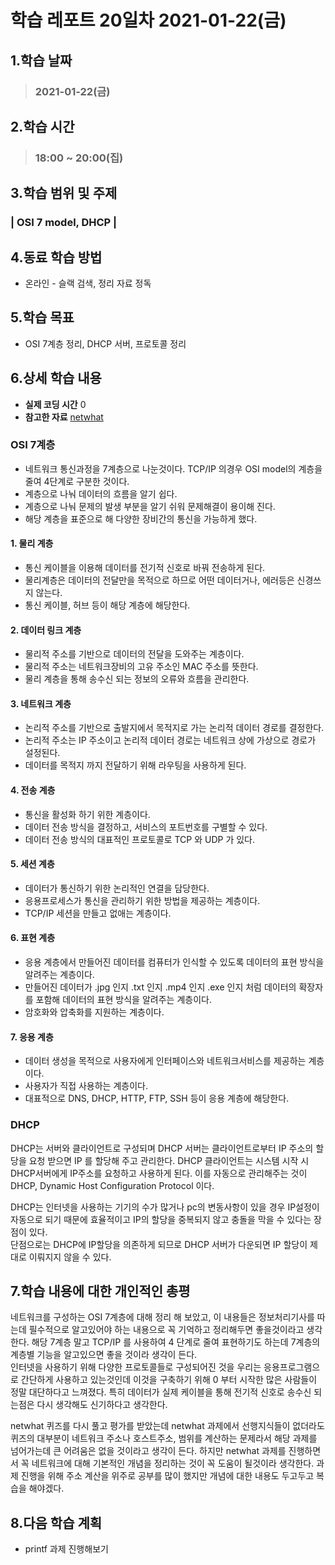 # 학습 레포트 20일차 2021-01-22(금)
## 1.학습 날짜
> ### 2021-01-22(금)

## 2.학습 시간
> ### 18:00 ~ 20:00(집)

## 3.학습 범위 및 주제
### | OSI 7 model, DHCP |

## 4.동료 학습 방법
- 온라인 - 슬랙 검색, 정리 자료 정독

## 5.학습 목표
- OSI 7계층 정리, DHCP 서버, 프로토콜 정리

## 6.상세 학습 내용
- **실제 코딩 시간** 0
- **참고한 자료** [netwhat](https://www.notion.so/netwhat-f16994257d49440eacc07f8ecf7bb3ce)

### OSI 7계층
- 네트워크 통신과정을 7계층으로 나눈것이다. TCP/IP 의경우 OSI model의 계층을 줄여 4단계로 구분한 것이다.
- 계층으로 나눠 데이터의 흐름을 알기 쉽다.
- 계층으로 나눠 문제의 발생 부분을 알기 쉬워 문제해결이 용이해 진다.
- 해당 계층을 표준으로 해 다양한 장비간의 통신을 가능하게 했다.

#### 1. 물리 계층
- 통신 케이블을 이용해 데이터를 전기적 신호로 바꿔 전송하게 된다.
- 물리계층은 데이터의 전달만을 목적으로 하므로 어떤 데이터거나, 에러등은 신경쓰지 않는다.
- 통신 케이블, 허브 등이 해당 계층에 해당한다.

#### 2. 데이터 링크 계층
- 물리적 주소를 기반으로 데이터의 전달을 도와주는 계층이다.
- 물리적 주소는 네트워크장비의 고유 주소인 MAC 주소를 뜻한다.
- 물리 계층을 통해 송수신 되는 정보의 오류와 흐름을 관리한다.

#### 3. 네트워크 계층
- 논리적 주소를 기반으로 출발지에서 목적지로 가는 논리적 데이터 경로를 결정한다.
- 논리적 주소는 IP 주소이고 논리적 데이터 경로는 네트워크 상에 가상으로 경로가 설정된다.
- 데이터를 목적지 까지 전달하기 위해 라우팅을 사용하게 된다.

#### 4. 전송 계층
- 통신을 활성화 하기 위한 계층이다.
- 데이터 전송 방식을 결정하고, 서비스의 포트번호를 구별할 수 있다.
- 데이터 전송 방식의 대표적인 프로토콜로 TCP 와 UDP 가 있다.

#### 5. 세션 계층
- 데이터가 통신하기 위한 논리적인 연결을 담당한다.
- 응용프로세스가 통신을 관리하기 위한 방법을 제공하는 계층이다.
- TCP/IP 세션을 만들고 없애는 계층이다.

#### 6. 표현 계층
- 응용 계층에서 만들어진 데이터를 컴퓨터가 인식할 수 있도록 데이터의 표현 방식을 알려주는 계층이다.
- 만들어진 데이터가 .jpg 인지 .txt 인지 .mp4 인지 .exe 인지 처럼 데이터의 확장자를 포함해 데이터의 표현 방식을 알려주는 계층이다.
- 암호화와 압축화를 지원하는 계층이다.

#### 7. 응용 계층
- 데이터 생성을 목적으로 사용자에게 인터페이스와 네트워크서비스를 제공하는 계층이다.
- 사용자가 직접 사용하는 계층이다.
- 대표적으로 DNS, DHCP, HTTP, FTP, SSH 등이 응용 계층에 해당한다.

### DHCP
DHCP는 서버와 클라이언트로 구성되며 DHCP 서버는 클라이언트로부터 IP 주소의 할당을 요청 받으면 IP 를 할당해 주고 관리한다. DHCP 클라이언트는 시스템 시작 시 DHCP서버에게 IP주소를 요청하고 사용하게 된다. 이를 자동으로 관리해주는 것이 DHCP, Dynamic Host Configuration Protocol 이다.

DHCP는 인터넷을 사용하는 기기의 수가 많거나 pc의 변동사항이 있을 경우 IP설정이 자동으로 되기 때문에 효율적이고 IP의 할당을 중복되지 않고 충돌을 막을 수 있다는 장점이 있다.\
단점으로는 DHCP에 IP할당을 의존하게 되므로 DHCP 서버가 다운되면 IP 할당이 제대로 이뤄지지 않을 수 있다.

## 7.학습 내용에 대한 개인적인 총평
네트워크를 구성하는 OSI 7계층에 대해 정리 해 보았고, 이 내용들은 정보처리기사를 따는데 필수적으로 알고있어야 하는 내용으로 꼭 기억하고 정리해두면 좋을것이라고 생각한다. 해당 7계층 말고 TCP/IP 를 사용하여 4 단계로 줄여 표현하기도 하는데 7계층의 계층별 기능을 알고있으면 좋을 것이라 생각이 든다.\
인터넷을 사용하기 위해 다양한 프로토콜들로 구성되어진 것을 우리는 응용프로그램으로 간단하게 사용하고 있는것인데 이것을 구축하기 위해 0 부터 시작한 많은 사람들이 정말 대단하다고 느껴졌다. 특히 데이터가 실제 케이블을 통해 전기적 신호로 송수신 되는점은 다시 생각해도 신기하다고 생각한다.

netwhat 퀴즈를 다시 풀고 평가를 받았는데 netwhat 과제에서 선행지식들이 없더라도 퀴즈의 대부분이 네트워크 주소나 호스트주소, 범위를 계산하는 문제라서 해당 과제를 넘어가는데 큰 어려움은 없을 것이라고 생각이 든다. 하지만 netwhat 과제를 진행하면서 꼭 네트워크에 대해 기본적인 개념을 정리하는 것이 꼭 도움이 될것이라 생각한다. 과제 진행을 위해 주소 계산을 위주로 공부를 많이 했지만 개념에 대한 내용도 두고두고 복습을 해야겠다.

## 8.다음 학습 계획
- printf 과제 진행해보기